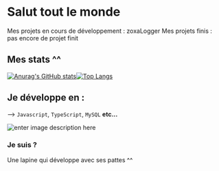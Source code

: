 # Salut tout le monde
Mes projets en cours de développement : zoxaLogger
Mes projets finis : pas encore de projet finit

## Mes stats ^^
[![Anurag's GitHub stats](https://github-readme-stats.vercel.app/api?username=zoxaDev&show_icons=true&theme=algolia)](https://github.com/anuraghazra/github-readme-stats)[![Top Langs](https://github-readme-stats.vercel.app/api/top-langs/?username=zoxaDev&hide=javascript,typescript)](https://github.com/anuraghazra/github-readme-stats)


## Je développe en :
--> `Javascript`, `TypeScript`, `MySQL` **etc...**

![enter image description here](https://encrypted-tbn0.gstatic.com/images?q=tbn:ANd9GcRsHY5iJAwbj1CK1RSjTa8XwWuy89XoTtcSwg&usqp=CAU)

### Je suis ?
Une lapine qui développe avec ses pattes ^^
